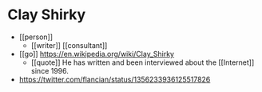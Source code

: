 # Clay Shirky

- [[person]]
  - [[writer]] [[consultant]]
- [[go]] https://en.wikipedia.org/wiki/Clay_Shirky
  - [[quote]] He has written and been interviewed about the [[Internet]] since 1996.
- https://twitter.com/flancian/status/1356233936125517826


